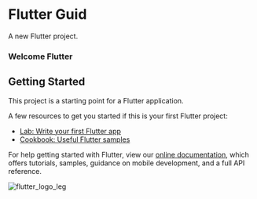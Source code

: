 # Flutter Guid

A new Flutter project.
### Welcome Flutter 

## Getting Started

This project is a starting point for a Flutter application.

A few resources to get you started if this is your first Flutter project:

- [Lab: Write your first Flutter app](https://flutter.dev/docs/get-started/codelab)
- [Cookbook: Useful Flutter samples](https://flutter.dev/docs/cookbook)

For help getting started with Flutter, view our
[online documentation](https://flutter.dev/docs), which offers tutorials,
samples, guidance on mobile development, and a full API reference.


![flutter_logo_leg](https://user-images.githubusercontent.com/49618856/93644384-283a2800-fa02-11ea-9109-87f83182abac.gif)
